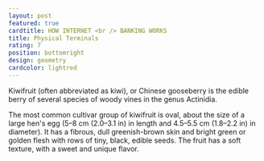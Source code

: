 ```yaml
---
layout: post
featured: true
cardtitle: HOW INTERNET <br /> BANKING WORKS
title: Physical Terminals
rating: 7
position: bottomright
design: geometry
cardcolor: lightred
---
```

Kiwifruit (often abbreviated as kiwi), or Chinese gooseberry is the edible
berry of several species of woody vines in the genus Actinidia.


The most common cultivar group of kiwifruit is oval, about the size of a large
hen's egg (5–8 cm (2.0–3.1 in) in length and 4.5–5.5 cm (1.8–2.2 in) in
diameter). It has a fibrous, dull greenish-brown skin and bright green or
golden flesh with rows of tiny, black, edible seeds. The fruit has a soft
texture, with a sweet and unique flavor.